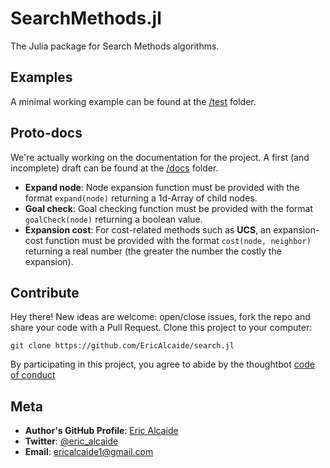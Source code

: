 # SearchMethods.jl

The Julia package for Search Methods algorithms.

## Examples

A minimal working example can be found at the [/test](https://github.com/EricAlcaide/SearchMethods.jl/tree/master/test/) folder.

## Proto-docs

We're actually working on the documentation for the project. A first (and incomplete) draft can be found at the [/docs](https://github.com/EricAlcaide/SearchMethods.jl/tree/master/docs/index.md) folder.

* **Expand node**: Node expansion function must be provided with the format `expand(node)` returning a 1d-Array of child nodes.
* **Goal check**: Goal checking function must be provided with the format `goalCheck(node)` returning a boolean value.
* **Expansion cost**: For cost-related methods such as **UCS**, an expansion-cost function must be provided with the format `cost(node, neighbor)` returning a real number (the greater the number the costly the expansion).

## Contribute
Hey there! New ideas are welcome: open/close issues, fork the repo and share your code with a Pull Request.
Clone this project to your computer:
 
`git clone https://github.com/EricAlcaide/search.jl`
 
 By participating in this project, you agree to abide by the thoughtbot [code of conduct](https://thoughtbot.com/open-source-code-of-conduct)
 
## Meta
 
* **Author's GitHub Profile**: [Eric Alcaide](https://github.com/EricAlcaide/)
* **Twitter**: [@eric_alcaide](https://twitter.com/eric_alcaide)
* **Email**: ericalcaide1@gmail.com
